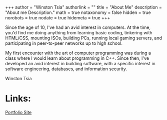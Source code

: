 +++
author = "Winston Tsia"
authorlink = ""
title = "About Me"
description = "About me Description."
math = true
notaxonomy = false
hidden = true
norobots = true
nodate = true
hidemeta = true
+++

Since the age of 10, I've had an avid interest in computers. At the time, you'd find me doing anything from learning basic coding, tinkering with HTML/CSS, mounting ISOs, building PCs, running local gaming servers, and participating in peer-to-peer networks up to high school. 

My first encounter with the art of computer programming was during a class where I would learn about programming in C++. Since then, I've developed an avid interest in building software, with a specific interest in software engineering, databases, and information security. 

Winston Tsia
<div data-iframe-width="150" data-iframe-height="270" data-share-badge-id="f10bc5c3-bb6e-4b1c-b976-d94037d41fe9" data-share-badge-host="https://www.credly.com"></div><script type="text/javascript" async src="//cdn.credly.com/assets/utilities/embed.js"></script>


# Links:
[Portfolio Site](https://wtsia.github.io/Portfolio/)